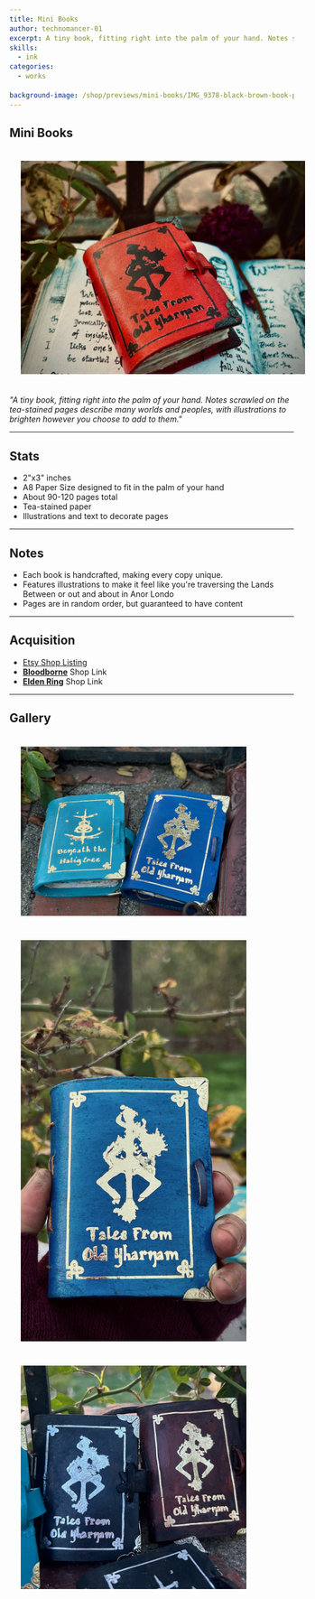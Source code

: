 ```yaml
---
title: Mini Books
author: technomancer-01
excerpt: A tiny book, fitting right into the palm of your hand. Notes scrawled on the tea-stained pages describe many worlds and peoples, with illustrations to brighten however you choose to add to them.
skills:
  - ink
categories:
  - works

background-image: /shop/previews/mini-books/IMG_9378-black-brown-book-preview.png
---
```

<style>
img {
    display: inline-flex;
    margin: 20px;
}
.imageDisplay {
  object-fit:contain; 
  width: 400px;
}
</style>

## Mini Books

<img  src="/shop/previews/mini-books/IMG_0459.png" onclick="myFunction(this);">



*"A tiny book, fitting right into the palm of your hand. Notes scrawled on the tea-stained pages describe many worlds and peoples, with illustrations to brighten however you choose to add to them."*

---

## Stats
- 2"x3" inches
- A8 Paper Size designed to fit in the palm of your hand
- About 90-120 pages total
- Tea-stained paper
- Illustrations and text to decorate pages

---

## Notes
- Each book is handcrafted, making every copy unique.
- Features illustrations to make it feel like you're traversing the Lands Between or out and about in Anor Londo
- Pages are in random order, but guaranteed to have content

---

## Acquisition
- [Etsy Shop Listing](https://www.etsy.com/listing/1673521600/handbound-mini-soulsborne-grimoire-basic)
- **[Bloodborne](https://technomancer01.etsy.com/listing/1794521603/mini-bloodborne-grimoire-handbound)** Shop Link
- **[Elden Ring](https://technomancer01.etsy.com/listing/1780325542/mini-elden-ring-grimoire-handbound)** Shop Link

---

## Gallery

<img class="imageDisplay" src="/shop/previews/mini-books/IMG_0422.png" onclick="myFunction(this);">
<img class="imageDisplay" src="/shop/previews/mini-books/F77D0564-9CA4-49C9-BD08-B07744F1ABD2.png" onclick="myFunction(this);">
<img class="imageDisplay" src="/shop/previews/mini-books/IMG_9378-black-brown-book-preview.png" onclick="myFunction(this);">
